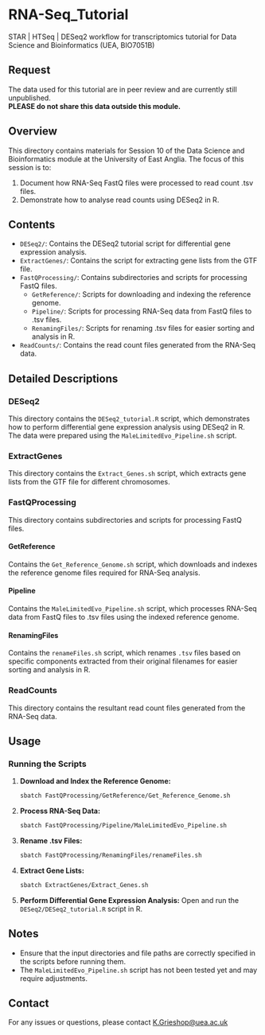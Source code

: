# RNA-Seq_Tutorial
STAR | HTSeq | DESeq2 workflow for transcriptomics tutorial for Data Science and Bioinformatics (UEA, BIO7051B)

## Request
The data used for this tutorial are in peer review and are currently still unpublished.  
**PLEASE do not share this data outside this module.**

## Overview
This directory contains materials for Session 10 of the Data Science and Bioinformatics module at the University of East Anglia. The focus of this session is to:
1. Document how RNA-Seq FastQ files were processed to read count .tsv files.
2. Demonstrate how to analyse read counts using DESeq2 in R.

## Contents
- `DESeq2/`: Contains the DESeq2 tutorial script for differential gene expression analysis.
- `ExtractGenes/`: Contains the script for extracting gene lists from the GTF file.
- `FastQProcessing/`: Contains subdirectories and scripts for processing FastQ files.
  - `GetReference/`: Scripts for downloading and indexing the reference genome.
  - `Pipeline/`: Scripts for processing RNA-Seq data from FastQ files to .tsv files.
  - `RenamingFiles/`: Scripts for renaming .tsv files for easier sorting and analysis in R.
- `ReadCounts/`: Contains the read count files generated from the RNA-Seq data.

## Detailed Descriptions

### DESeq2
This directory contains the `DESeq2_tutorial.R` script, which demonstrates how to perform differential gene expression analysis using DESeq2 in R. The data were prepared using the `MaleLimitedEvo_Pipeline.sh` script.

### ExtractGenes
This directory contains the `Extract_Genes.sh` script, which extracts gene lists from the GTF file for different chromosomes.

### FastQProcessing
This directory contains subdirectories and scripts for processing FastQ files.

#### GetReference
Contains the `Get_Reference_Genome.sh` script, which downloads and indexes the reference genome files required for RNA-Seq analysis.

#### Pipeline
Contains the `MaleLimitedEvo_Pipeline.sh` script, which processes RNA-Seq data from FastQ files to .tsv files using the indexed reference genome.

#### RenamingFiles
Contains the `renameFiles.sh` script, which renames `.tsv` files based on specific components extracted from their original filenames for easier sorting and analysis in R.

### ReadCounts
This directory contains the resultant read count files generated from the RNA-Seq data.

## Usage

### Running the Scripts

1. **Download and Index the Reference Genome:**
   ```bash
   sbatch FastQProcessing/GetReference/Get_Reference_Genome.sh
   ```

2. **Process RNA-Seq Data:**
   ```bash
   sbatch FastQProcessing/Pipeline/MaleLimitedEvo_Pipeline.sh
   ```

3. **Rename .tsv Files:**
   ```bash
   sbatch FastQProcessing/RenamingFiles/renameFiles.sh
   ```

4. **Extract Gene Lists:**
   ```bash
   sbatch ExtractGenes/Extract_Genes.sh
   ```

5. **Perform Differential Gene Expression Analysis:**
   Open and run the `DESeq2/DESeq2_tutorial.R` script in R.

## Notes
- Ensure that the input directories and file paths are correctly specified in the scripts before running them.
- The `MaleLimitedEvo_Pipeline.sh` script has not been tested yet and may require adjustments.

## Contact
For any issues or questions, please contact K.Grieshop@uea.ac.uk